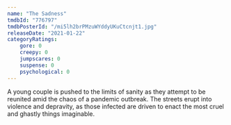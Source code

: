 ```yaml
---
name: "The Sadness"
tmdbId: "776797"
tmdbPosterId: "/mi5lh2brPMzuWYddyUKuCtcnjt1.jpg"
releaseDate: "2021-01-22"
categoryRatings:
    gore: 0
    creepy: 0
    jumpscares: 0
    suspense: 0
    psychological: 0
---
```

A young couple is pushed to the limits of sanity as they attempt to be reunited amid the chaos of a pandemic outbreak. The streets erupt into violence and depravity, as those infected are driven to enact the most cruel and ghastly things imaginable.
